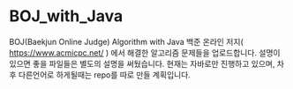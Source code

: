 # BOJ_with_Java
BOJ(Baekjun Online Judge) Algorithm with Java
백준 온라인 저지( https://www.acmicpc.net/ ) 에서
해결한 알고리즘 문제들을 업로드합니다.
설명이 있으면 좋을 파일들은 별도의 설명을 써뒀습니다.
현재는 자바로만 진행하고 있으며, 차후 다른언어로 하게될때는 repo를 따로 만들 계획입니다.
